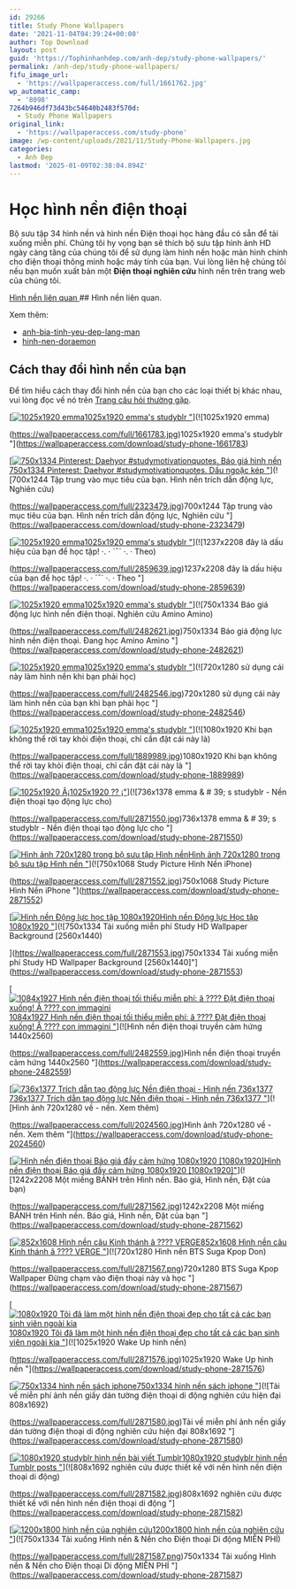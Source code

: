 ```yaml
---
id: 29266
title: Study Phone Wallpapers
date: '2021-11-04T04:39:24+00:00'
author: Top Download
layout: post
guid: 'https://Tophinhanhdep.com/anh-dep/study-phone-wallpapers/'
permalink: /anh-dep/study-phone-wallpapers/
fifu_image_url:
  - 'https://wallpaperaccess.com/full/1661762.jpg'
wp_automatic_camp:
  - '8098'
7264b946df73d43bc54640b2483f570d:
  - Study Phone Wallpapers
original_link:
  - 'https://wallpaperaccess.com/study-phone'
image: /wp-content/uploads/2021/11/Study-Phone-Wallpapers.jpg
categories:
  - Ảnh Đẹp
lastmod: '2025-01-09T02:38:04.894Z'
---
```

# Học hình nền điện thoại

Bộ sưu tập 34 hình nền và hình nền Điện thoại học hàng đầu có sẵn để tải xuống miễn phí. Chúng tôi hy vọng bạn sẽ thích bộ sưu tập hình ảnh HD ngày càng tăng của chúng tôi để sử dụng làm hình nền hoặc màn hình chính cho điện thoại thông minh hoặc máy tính của bạn. Vui lòng liên hệ chúng tôi nếu bạn muốn xuất bản một **Điện thoại nghiên cứu** hình nền trên trang web của chúng tôi.

[Hình nền liên quan ](#related) ## Hình nền liên quan.

   
 Xem thêm:

   
- [anh-bia-tinh-yeu-dep-lang-man](https://tophinhanhdep.com/anh-bia/anh-bia-tinh-yeu-dep-lang-man/)
- [hinh-nen-doraemon](https://tophinhanhdep.com/hinh-nen-dep/hinh-nen-doraemon/)

## Cách thay đổi hình nền của bạn

Để tìm hiểu cách thay đổi hình nền của bạn cho các loại thiết bị khác nhau, vui lòng đọc về nó trên [Trang câu hỏi thường gặp](https://tophinhanhdep.com/faq/).

  
[[![1025x1920 emma](https://wallpaperaccess.com/full/1661762.jpg)1025x1920 emma's studyblr "](https://wallpaperaccess.com/download/study-phone-1661762)](![1025x1920 emma)

(https://wallpaperaccess.com/full/1661783.jpg)1025x1920 emma's studyblr "](https://wallpaperaccess.com/download/study-phone-1661783)

[[![750x1334 Pinterest: Daehyor #studymotivationquotes.  Báo giá hình nền](https://wallpaperaccess.com/full/2871536.jpg)750x1334 Pinterest: Daehyor #studymotivationquotes. Dấu ngoặc kép "](https://wallpaperaccess.com/download/study-phone-2871536)](![700x1244 Tập trung vào mục tiêu của bạn.  Hình nền trích dẫn động lực, Nghiên cứu)

(https://wallpaperaccess.com/full/2323479.jpg)700x1244 Tập trung vào mục tiêu của bạn. Hình nền trích dẫn động lực, Nghiên cứu "](https://wallpaperaccess.com/download/study-phone-2323479)

[[![1025x1920 emma](https://wallpaperaccess.com/full/1661761.jpg)1025x1920 emma's studyblr "](https://wallpaperaccess.com/download/study-phone-1661761)](![1237x2208 đây là dấu hiệu của bạn để học tập!  ·. · ´¯` ·. · Theo)

(https://wallpaperaccess.com/full/2859639.jpg)1237x2208 đây là dấu hiệu của bạn để học tập! ·. · ´¯` ·. · Theo "](https://wallpaperaccess.com/download/study-phone-2859639)

[[![1025x1920 emma](https://wallpaperaccess.com/full/1661765.jpg)1025x1920 emma's studyblr "](https://wallpaperaccess.com/download/study-phone-1661765)](![750x1334 Báo giá động lực hình nền điện thoại.  Nghiên cứu Amino Amino)

(https://wallpaperaccess.com/full/2482621.jpg)750x1334 Báo giá động lực hình nền điện thoại. Đang học Amino Amino "](https://wallpaperaccess.com/download/study-phone-2482621)

[[![1025x1920 emma](https://wallpaperaccess.com/full/2411938.jpg)1025x1920 emma's studyblr "](https://wallpaperaccess.com/download/study-phone-2411938)](![720x1280 sử dụng cái này làm hình nền khi bạn phải học)

(https://wallpaperaccess.com/full/2482546.jpg)720x1280 sử dụng cái này làm hình nền của bạn khi bạn phải học "](https://wallpaperaccess.com/download/study-phone-2482546)

[[![1025x1920 emma](https://wallpaperaccess.com/full/1890075.jpg)1025x1920 emma's studyblr "](https://wallpaperaccess.com/download/study-phone-1890075)](![1080x1920 Khi bạn không thể rời tay khỏi điện thoại, chỉ cần đặt cái này là)

(https://wallpaperaccess.com/full/1889989.jpg)1080x1920 Khi bạn không thể rời tay khỏi điện thoại, chỉ cần đặt cái này là "](https://wallpaperaccess.com/download/study-phone-1889989)

[[![1025x1920 Â¡](https://wallpaperaccess.com/full/1661869.jpg)1025x1920 ?? ¡"](https://wallpaperaccess.com/download/study-phone-1661869)](![736x1378 emma & # 39;  s studyblr - Nền điện thoại tạo động lực cho)

(https://wallpaperaccess.com/full/2871550.jpg)736x1378 emma &amp; # 39; s studyblr - Nền điện thoại tạo động lực cho "](https://wallpaperaccess.com/download/study-phone-2871550)

[[![Hình ảnh 720x1280 trong bộ sưu tập Hình nền](https://wallpaperaccess.com/full/1890059.jpg)Hình ảnh 720x1280 trong bộ sưu tập Hình nền "](https://wallpaperaccess.com/download/study-phone-1890059)](![750x1068 Study Picture Hình Nền iPhone)

(https://wallpaperaccess.com/full/2871552.jpg)750x1068 Study Picture Hình Nền iPhone "](https://wallpaperaccess.com/download/study-phone-2871552)

[[![Hình nền Động lực học tập 1080x1920](https://wallpaperaccess.com/full/1078350.jpg)Hình nền Động lực Học tập 1080x1920 "](https://wallpaperaccess.com/download/study-phone-1078350)](![750x1334 Tải xuống miễn phí Study HD Wallpaper Background [2560x1440)

](https://wallpaperaccess.com/full/2871553.jpg)750x1334 Tải xuống miễn phí Study HD Wallpaper Background \[2560x1440\]"](https://wallpaperaccess.com/download/study-phone-2871553)

[[![1084x1927 Hình nền điện thoại tối thiểu miễn phí: â ???? Đặt điện thoại xuống! Â ????  con immagini](https://wallpaperaccess.com/full/483378.png)1084x1927 Hình nền điện thoại tối thiểu miễn phí: â ???? Đặt điện thoại xuống! Â ???? con immagini "](https://wallpaperaccess.com/download/study-phone-483378)](![Hình nền điện thoại truyền cảm hứng 1440x2560)

(https://wallpaperaccess.com/full/2482559.jpg)Hình nền điện thoại truyền cảm hứng 1440x2560 "](https://wallpaperaccess.com/download/study-phone-2482559)

[[![736x1377 Trích dẫn tạo động lực Nền điện thoại - Hình nền 736x1377](https://wallpaperaccess.com/full/2871559.jpg)736x1377 Trích dẫn tạo động lực Nền điện thoại - Hình nền 736x1377 "](https://wallpaperaccess.com/download/study-phone-2871559)](![Hình ảnh 720x1280 về - nền.  Xem thêm)

(https://wallpaperaccess.com/full/2024560.jpg)Hình ảnh 720x1280 về - nền. Xem thêm "](https://wallpaperaccess.com/download/study-phone-2024560)

[[![Hình nền điện thoại Báo giá đầy cảm hứng 1080x1920 [1080x1920]](https://wallpaperaccess.com/full/2871561.jpg)Hình nền điện thoại Báo giá đầy cảm hứng 1080x1920 \[1080x1920\]"](https://wallpaperaccess.com/download/study-phone-2871561)](![1242x2208 Một miếng BÁNH trên Hình nền.  Báo giá, Hình nền, Đặt của bạn)

(https://wallpaperaccess.com/full/2871562.jpg)1242x2208 Một miếng BÁNH trên Hình nền. Báo giá, Hình nền, Đặt của bạn "](https://wallpaperaccess.com/download/study-phone-2871562)

[[![852x1608 Hình nền câu Kinh thánh â ????  VERGE](https://wallpaperaccess.com/full/366237.jpg)852x1608 Hình nền câu Kinh thánh â ???? VERGE "](https://wallpaperaccess.com/download/study-phone-366237)](![720x1280 Hình nền BTS Suga Kpop Don)

(https://wallpaperaccess.com/full/2871567.png)720x1280 BTS Suga Kpop Wallpaper Đừng chạm vào điện thoại này và học "](https://wallpaperaccess.com/download/study-phone-2871567)

[[![1080x1920 Tôi đã làm một hình nền điện thoại đẹp cho tất cả các bạn sinh viên ngoài kia](https://wallpaperaccess.com/full/2580985.jpg)1080x1920 Tôi đã làm một hình nền điện thoại đẹp cho tất cả các bạn sinh viên ngoài kia "](https://wallpaperaccess.com/download/study-phone-2580985)](![1025x1920 Wake Up hình nền)

(https://wallpaperaccess.com/full/2871576.jpg)1025x1920 Wake Up hình nền "](https://wallpaperaccess.com/download/study-phone-2871576)

[[![750x1334 hình nền sách iphone](https://wallpaperaccess.com/full/2871578.jpg)750x1334 hình nền sách iphone "](https://wallpaperaccess.com/download/study-phone-2871578)](![Tải về miễn phí ảnh nền giấy dán tường điện thoại di động nghiên cứu hiện đại 808x1692)

(https://wallpaperaccess.com/full/2871580.jpg)Tải về miễn phí ảnh nền giấy dán tường điện thoại di động nghiên cứu hiện đại 808x1692 "](https://wallpaperaccess.com/download/study-phone-2871580)

[[![1080x1920 studyblr hình nền bài viết Tumblr](https://wallpaperaccess.com/full/2871581.png)1080x1920 studyblr hình nền Tumblr posts "](https://wallpaperaccess.com/download/study-phone-2871581)](![808x1692 nghiên cứu được thiết kế với nền hình nền điện thoại di động)

(https://wallpaperaccess.com/full/2871582.jpg)808x1692 nghiên cứu được thiết kế với nền hình nền điện thoại di động "](https://wallpaperaccess.com/download/study-phone-2871582)

[[![1200x1800 hình nền của nghiên cứu](https://wallpaperaccess.com/full/2871584.jpg)1200x1800 hình nền của nghiên cứu "](https://wallpaperaccess.com/download/study-phone-2871584)](![750x1334 Tải xuống Hình nền & Nền cho Điện thoại Di động MIỄN PHÍ)

(https://wallpaperaccess.com/full/2871587.png)750x1334 Tải xuống Hình nền &amp; Nền cho Điện thoại Di động MIỄN PHÍ "](https://wallpaperaccess.com/download/study-phone-2871587)
